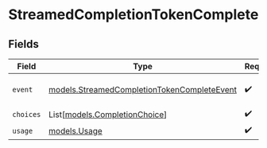 # StreamedCompletionTokenComplete


## Fields

| Field                                                                                            | Type                                                                                             | Required                                                                                         | Description                                                                                      |
| ------------------------------------------------------------------------------------------------ | ------------------------------------------------------------------------------------------------ | ------------------------------------------------------------------------------------------------ | ------------------------------------------------------------------------------------------------ |
| `event`                                                                                          | [models.StreamedCompletionTokenCompleteEvent](../models/streamedcompletiontokencompleteevent.md) | :heavy_check_mark:                                                                               | Type of server-sent event.                                                                       |
| `choices`                                                                                        | List[[models.CompletionChoice](../models/completionchoice.md)]                                   | :heavy_check_mark:                                                                               | N/A                                                                                              |
| `usage`                                                                                          | [models.Usage](../models/usage.md)                                                               | :heavy_check_mark:                                                                               | N/A                                                                                              |